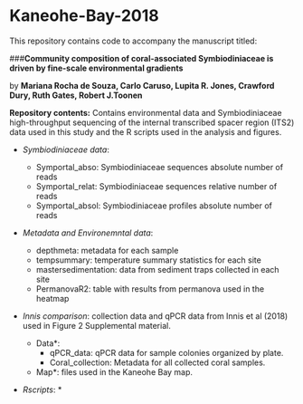 # Kaneohe-Bay-2018
This repository contains code to accompany the manuscript titled:

###**Community composition of coral-associated Symbiodiniaceae is driven by fine-scale environmental gradients**

by **Mariana Rocha de Souza, Carlo Caruso, Lupita R. Jones, Crawford Dury, Ruth Gates, Robert J.Toonen**

**Repository contents:**
Contains environmental data and Symbiodiniaceae high-throughput sequencing of the internal transcribed spacer region (ITS2) data used in this study and the R scripts used in the analysis and figures. 

* *Symbiodiniaceae data*:
     * Symportal_abso: Symbiodiniaceae sequences absolute number of reads
     * Symportal_relat: Symbiodiniaceae sequences relative number of reads
     * Symportal_absol: Symbiodiniaceae profiles absolute number of reads
     
* *Metadata and Environemntal data*: 
     * depthmeta: metadata for each sample
     * tempsummary: temperature summary statistics for each site
     * mastersedimentation: data from sediment traps collected in each site
     * PermanovaR2: table with results from permanova used in the heatmap
     
* *Innis comparison*: collection data and qPCR data from Innis et al (2018) used in Figure 2 Supplemental material. 
     * Data*: 
        * qPCR_data: qPCR data for sample colonies organized by plate. 
        * Coral_collection: Metadata for all collected coral samples.
     * Map*: files used in the Kaneohe Bay map.

* *Rscripts*:
     * 
     




